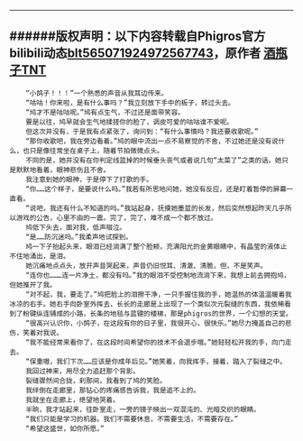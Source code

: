 --------------------
######版权声明：以下内容转载自Phigros官方bilibili动态[blt565071924972567743](https://t.bilibili.com/565071924972567743)，原作者 [**酒瓶子TNT**](https://space.bilibili.com/blu568151295)
--------------------
        “小鸽子！！！”一个熟悉的声音从我耳边传来。
        “咕咕！你来啦，是有什么事吗？”我立刻放下手中的板子，转过头去。
        “鸠才不是咕咕呢。”鸠有点生气，不过还是面带笑容。
        要是以往，鸠早就会生气地揉搓你的脸了，调皮可爱的咕咕谁不爱呢。
        但这次并没有，于是我有点紧张了，询问到：“有什么事情吗？我还要收歌呢。”
        “那你收歌吧，我在旁边看着。”鸠的眼中流出一点不易察觉的不舍，不过她还是没有说什么，也只是像往常坐在桌子上，随着节拍微微点头。
        不同的是，她并没有在你判定线蓝掉的时候垂头丧气或者说几句“太菜了”之类的话。她只是默默地看着，眼神悲伤且不舍。
        我注意到她的眼神，于是停下了打歌的手。
        “你……这个样子，是要说什么吗。”我若有所思地问她，她没有反应，还是盯着暂停的屏幕一直看。
        “说吧，我还有什么不知道的吗。”我站起身，抚摸她墨蓝的长发，然后突然想起昨天几乎所以游戏的公告，心里不由的一震。完了，完了，难不成一个都不放过。
        鸠低下头去，面对我，低声啜泣。
        “是……防沉迷吗。”我柔声地试探到。
        鸠一下子抬起头来，眼泪已经淌满了整个脸颊，充满阳光的金黄眼睛中，有晶莹的液体止不住地涌出，是泪。
        她沉痛地点点头，放开声音哭起来，声音仍旧悦耳、清澈、清脆，但，不是笑声。
        “连你也………连一片净土，都没有吗。”我的眼泪不受控制地流淌下来，我想上前去拥抱鸠，但她推开了我。
        “对不起，我，要走了。”鸠把脸上的泪擦干净，一只手握住我的手，她温热的体温温暖着我冰凉的右手。她右手向卧室外挥去，长长的走廊是上出现了一个类似次元裂缝的东西，我依稀看到了粉键纵连铺成的小路，长条的地毯与蓝键的楼梯，那是phigros的世界，一个幻想的天堂。
        “很高兴认识你，小鸽子，在这段有你的日子里，我很开心，很快乐。”她尽力掩盖自己的悲伤，笑着对我说。
        “我不能经常来看你了，在这段时间希望你的技术不会退步哦。”她轻轻松开我的手，向门走去。
        “保重嗷，我们下次……应该是你成年后见。”她笑着，向我挥手，接着，踏入了裂缝之中。
        我回过神来，用尽全力追赶那个背影。
        裂缝骤然间合拢，刹那间，我看到了鸠的笑脸。
        我绊倒在走廊里，那钻心的疼痛感告诉我，我是追不上的。
        我就坐在走廊上，绝望地哭着。
        半晌，我才站起来，往卧室走，一旁的镜子映出一双混沌的、光暗交织的眼睛。
        “我们只能是学习的机器。我们不需要休息，不需要生活，不需要存在。”
        “希望这盛世，如你所愿。”